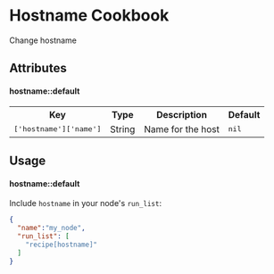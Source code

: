 Hostname Cookbook
=================
Change hostname

Attributes
----------

#### hostname::default
<table>
  <tr>
    <th>Key</th>
    <th>Type</th>
    <th>Description</th>
    <th>Default</th>
  </tr>
  <tr>
    <td><tt>['hostname']['name']</tt></td>
    <td>String</td>
    <td>Name for the host</td>
    <td><tt>nil</tt></td>
  </tr>
</table>

Usage
-----
#### hostname::default
Include `hostname` in your node's `run_list`:

```json
{
  "name":"my_node",
  "run_list": [
    "recipe[hostname]"
  ]
}
```
